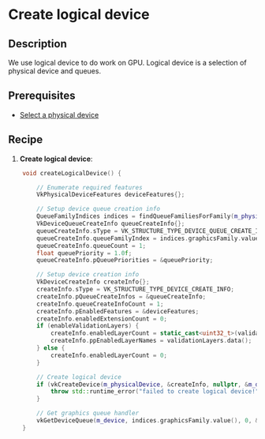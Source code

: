 # Create logical device

## Description
We use logical device to do work on GPU. Logical device is a selection of physical device and queues.

## Prerequisites
- [Select a physical device](./004-physical-devices-queue-families.md)

## Recipe
1. **Create logical device**:
```cpp
    void createLogicalDevice() {

        // Enumerate required features
        VkPhysicalDeviceFeatures deviceFeatures{};

        // Setup device queue creation info
        QueueFamilyIndices indices = findQueueFamiliesForFamily(m_physicalDevice, VK_QUEUE_GRAPHICS_BIT);
        VkDeviceQueueCreateInfo queueCreateInfo{};
        queueCreateInfo.sType = VK_STRUCTURE_TYPE_DEVICE_QUEUE_CREATE_INFO;
        queueCreateInfo.queueFamilyIndex = indices.graphicsFamily.value();
        queueCreateInfo.queueCount = 1;
        float queuePriority = 1.0f;
        queueCreateInfo.pQueuePriorities = &queuePriority;

        // Setup device creation info
        VkDeviceCreateInfo createInfo{};
        createInfo.sType = VK_STRUCTURE_TYPE_DEVICE_CREATE_INFO;
        createInfo.pQueueCreateInfos = &queueCreateInfo;
        createInfo.queueCreateInfoCount = 1;
        createInfo.pEnabledFeatures = &deviceFeatures;
        createInfo.enabledExtensionCount = 0;
        if (enableValidationLayers) {
            createInfo.enabledLayerCount = static_cast<uint32_t>(validationLayers.size());
            createInfo.ppEnabledLayerNames = validationLayers.data();
        } else {
            createInfo.enabledLayerCount = 0;
        }

        // Create logical device
        if (vkCreateDevice(m_physicalDevice, &createInfo, nullptr, &m_device) != VK_SUCCESS) {
            throw std::runtime_error("failed to create logical device!");
        }

        // Get graphics queue handler
        vkGetDeviceQueue(m_device, indices.graphicsFamily.value(), 0, &m_graphicsQueue);
    }
```